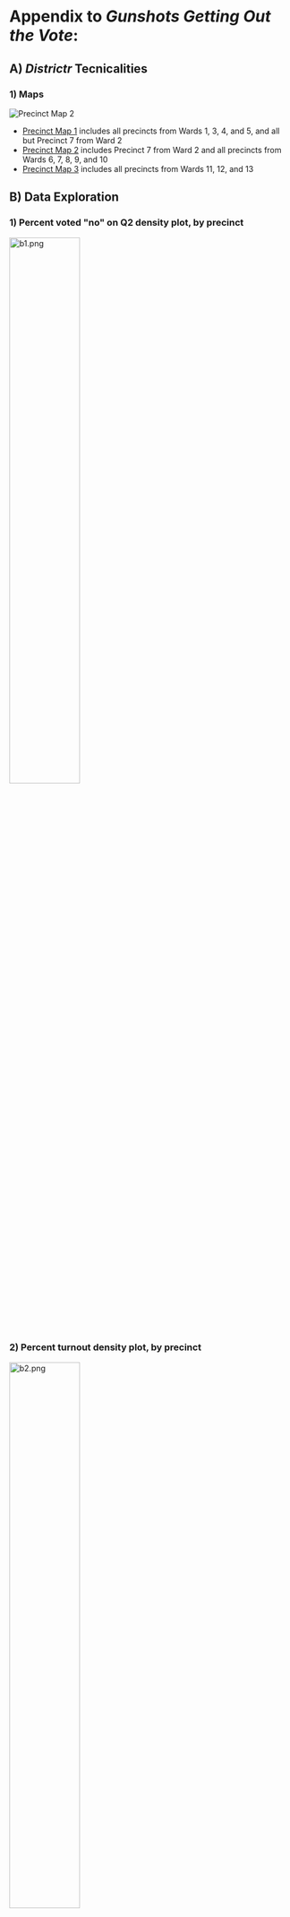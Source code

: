 # Appendix to *Gunshots Getting Out the Vote*:

## A) *Districtr* Tecnicalities

### 1) Maps

![Precinct Map 2](/images/districtr_sample.png)

- [Precinct Map 1](https://districtr.org/COI/92422) includes all precincts from Wards 1, 3, 4, and 5, and all but Precinct 7 from Ward 2
- [Precinct Map 2](https://districtr.org/COI/92537) includes Precinct 7 from Ward 2 and all precincts from Wards 6, 7, 8, 9, and 10
- [Precinct Map 3](https://districtr.org/COI/92636) includes all precincts from Wards 11, 12, and 13

## B) Data Exploration

### 1) Percent voted "no" on Q2 density plot, by precinct

<img src="/images/b1.png" alt="b1.png" width=50% height=50%>

### 2) Percent turnout density plot, by precinct

<img src="/images/b2.png" alt="b2.png" width=50% height=50%>

### 3) 

<img src="/images/b3.png" alt="b3.png" width=50% height=50%>

### 4) 

<img src="/images/b4.png" alt="b4.png" width=50% height=50%>

### 5) 

<img src="/images/b5.png" alt="b5.png" width=50% height=50%>

### 6) 

<img src="/images/b6.png" alt="b6.png" width=50% height=50%>

### 7) 

<img src="/images/b7.png" alt="b7.png" width=50% height=50%>

### 8)

<img src="/images/b8.png" alt="b8.png" width=50% height=50%>

### 9)

<img src="/images/b9.png" alt="b9.png" width=50% height=50%>

## C) Figures from the Paper

### 1)

<img src="/images/fig1.png" alt="fig1.png" width=50% height=50%>

### 2)

<img src="/images/fig2.png" alt="fig2.png" width=50% height=50%>

### 3)

<img src="/images/fig3.png" alt="fig3.png" width=50% height=50%>

### 4)

<img src="/images/fig4.png" alt="fig4.png" width=50% height=50%>

### 5)

<img src="/images/fig5.png" alt="fig5.png" width=50% height=50%>

### 6)

<img src="/images/fig5.png" alt="fig6.png" width=50% height=50%>
